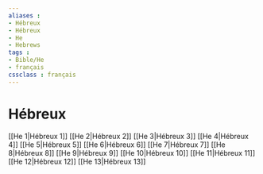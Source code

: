 ```yaml
---
aliases : 
- Hébreux
- Hébreux
- He
- Hebrews
tags : 
- Bible/He
- français
cssclass : français
---
```


# Hébreux

[[He 1|Hébreux 1]]
[[He 2|Hébreux 2]]
[[He 3|Hébreux 3]]
[[He 4|Hébreux 4]]
[[He 5|Hébreux 5]]
[[He 6|Hébreux 6]]
[[He 7|Hébreux 7]]
[[He 8|Hébreux 8]]
[[He 9|Hébreux 9]]
[[He 10|Hébreux 10]]
[[He 11|Hébreux 11]]
[[He 12|Hébreux 12]]
[[He 13|Hébreux 13]]
